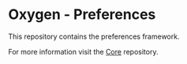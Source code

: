 # Oxygen - Preferences

This repository contains the preferences framework.

For more information visit the [Core](https://github.com/oxygen-cms/core) repository.
